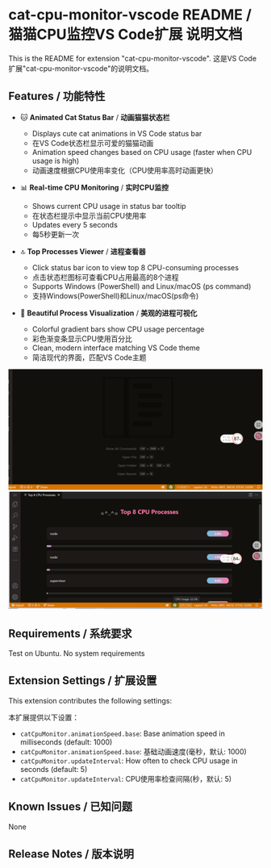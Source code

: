 # cat-cpu-monitor-vscode README / 猫猫CPU监控VS Code扩展 说明文档

This is the README for extension "cat-cpu-monitor-vscode". 
这是VS Code扩展"cat-cpu-monitor-vscode"的说明文档。

## Features / 功能特性

- 🐱 **Animated Cat Status Bar** / **动画猫猫状态栏**
  - Displays cute cat animations in VS Code status bar
  - 在VS Code状态栏显示可爱的猫猫动画
  - Animation speed changes based on CPU usage (faster when CPU usage is high)
  - 动画速度根据CPU使用率变化（CPU使用率高时动画更快）

- 📊 **Real-time CPU Monitoring** / **实时CPU监控**
  - Shows current CPU usage in status bar tooltip
  - 在状态栏提示中显示当前CPU使用率
  - Updates every 5 seconds
  - 每5秒更新一次

- 🔝 **Top Processes Viewer** / **进程查看器**
  - Click status bar icon to view top 8 CPU-consuming processes
  - 点击状态栏图标可查看CPU占用最高的8个进程
  - Supports Windows (PowerShell) and Linux/macOS (ps command)
  - 支持Windows(PowerShell)和Linux/macOS(ps命令)

- 🎨 **Beautiful Process Visualization** / **美观的进程可视化**
  - Colorful gradient bars show CPU usage percentage
  - 彩色渐变条显示CPU使用百分比
  - Clean, modern interface matching VS Code theme
  - 简洁现代的界面，匹配VS Code主题

![Demo Screenshot](images/demo.png)
![Process Viewer](images/image.png)

## Requirements / 系统要求

Test on Ubuntu. No system requirements

## Extension Settings / 扩展设置

This extension contributes the following settings:

本扩展提供以下设置：

* `catCpuMonitor.animationSpeed.base`: Base animation speed in milliseconds (default: 1000)
* `catCpuMonitor.animationSpeed.base`: 基础动画速度(毫秒，默认: 1000)
* `catCpuMonitor.updateInterval`: How often to check CPU usage in seconds (default: 5)
* `catCpuMonitor.updateInterval`: CPU使用率检查间隔(秒，默认: 5)

## Known Issues / 已知问题

None

## Release Notes / 版本说明




